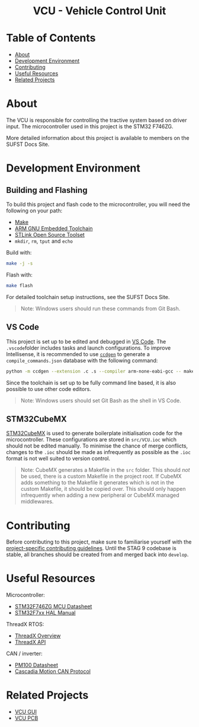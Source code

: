 <h1 align="center"> VCU - Vehicle Control Unit </h2>

# Table of Contents

- [About](#about)
- [Development Environment](#development-environment)
- [Contributing](#contributing)
- [Useful Resources](#useful-resources)
- [Related Projects](#related-projects)

# About

The VCU is responsible for controlling the tractive system based on driver
input. The microcontroller used in this project is the STM32 F746ZG.

More detailed information about this project is available to members on the
SUFST Docs Site.

# Development Environment

## Building and Flashing

To build this project and flash code to the microcontroller, you will need the
following on your path:

- [Make](https://www.gnu.org/software/make/)
- [ARM GNU Embedded Toolchain](https://developer.arm.com/downloads/-/gnu-rm)
- [STLink Open Source Toolset](https://github.com/stlink-org/stlink)
- `mkdir`, `rm`, `tput` and `echo`

Build with:

```sh
make -j -s
```

Flash with:

```sh
make flash
```

For detailed toolchain setup instructions, see the SUFST Docs Site.

> Note: Windows users should run these commands from Git Bash.

## VS Code

This project is set up to be edited and debugged in [VS Code](https://code.visualstudio.com).
The `.vscode`folder includes tasks and launch configurations. To improve
Intellisense, it is recommended to use [`ccdgen`](https://github.com/t-bre/ccdgen)
to generate a `compile_commands.json` database with the following command:

```sh
python -m ccdgen --extension .c .s --compiler arm-none-eabi-gcc -- make
```

Since the toolchain is set up to be fully command line based, it is also
possible to use other code editors.

> Note: Windows users should set Git Bash as the shell in VS Code.

## STM32CubeMX

[STM32CubeMX](https://www.st.com/en/development-tools/stm32cubemx.html) is used
to generate boilerplate initialisation code for the microcontroller. These
configurations are stored in `src/VCU.ioc` which should not be edited manually.
To minimise the chance of merge conflicts, changes to the `.ioc` should be made
as infrequently as possible as the `.ioc` format is not well suited to version
control.

> Note: CubeMX generates a Makefile in the `src` folder. This should *not* be
  used, there is a custom Makefile in the project root. If CubeMX adds something
  to the Makefile it generates which is not in the custom Makefile, it should be 
  copied over. This should only happen infrequently when adding a new peripheral
  or CubeMX managed middlewares.

# Contributing

Before contributing to this project, make sure to familiarise yourself with the
[project-specific contributing guidelines](.github/CONTRIBUTING_EXTRA.md). Until
the STAG 9 codebase is stable, all branches should be created from and merged
back into `develop`.

# Useful Resources

Microcontroller:

- [STM32F746ZG MCU Datasheet](https://www.st.com/resource/en/datasheet/stm32f746zg.pdf)
- [STM32F7xx HAL Manual](https://www.st.com/resource/en/user_manual/dm00189702-description-of-stm32f7-hal-and-lowlayer-drivers-stmicroelectronics.pdf)

ThreadX RTOS:

- [ThreadX Overview](https://docs.microsoft.com/en-us/azure/rtos/threadx/overview-threadx)
- [ThreadX API](https://docs.microsoft.com/en-us/azure/rtos/threadx/chapter4)

CAN / inverter:

- [PM100 Datasheet](https://www.cascadiamotion.com/images/catalog/DataSheets/PM100.pdf)
- [Cascadia Motion CAN Protocol](https://app.box.com/s/vf9259qlaadhzxqiqrt5cco8xpsn84hk/file/27334613044)

# Related Projects

- [VCU GUI](https://github.com/sufst/vcu-gui)
- [VCU PCB](https://github.com/sufst/pcb)
